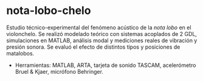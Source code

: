 # nota-lobo-chelo
Estudio técnico-experimental del fenómeno acústico de la *nota lobo* en el violonchelo. Se realizó modelado teórico con sistemas acoplados de 2 GDL, simulaciones en MATLAB, análisis modal y mediciones reales de vibración y presión sonora. Se evaluó el efecto de distintos tipos y posiciones de matalobos.
- Herramientas: MATLAB, ARTA, tarjeta de sonido TASCAM, acelerómetro Bruel & Kjaer, micrófono Behringer.
